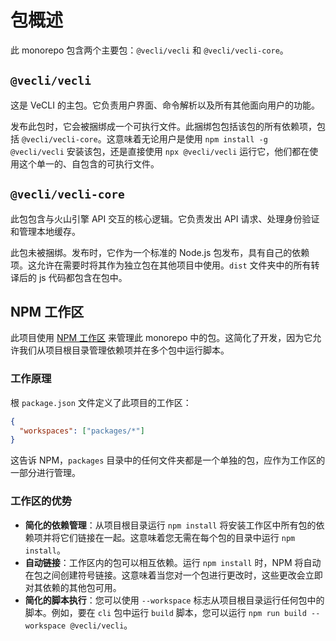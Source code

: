 # 包概述

此 monorepo 包含两个主要包：`@vecli/vecli` 和 `@vecli/vecli-core`。

## `@vecli/vecli`

这是 VeCLI 的主包。它负责用户界面、命令解析以及所有其他面向用户的功能。

发布此包时，它会被捆绑成一个可执行文件。此捆绑包包括该包的所有依赖项，包括 `@vecli/vecli-core`。这意味着无论用户是使用 `npm install -g @vecli/vecli` 安装该包，还是直接使用 `npx @vecli/vecli` 运行它，他们都在使用这个单一的、自包含的可执行文件。

## `@vecli/vecli-core`

此包包含与火山引擎 API 交互的核心逻辑。它负责发出 API 请求、处理身份验证和管理本地缓存。

此包未被捆绑。发布时，它作为一个标准的 Node.js 包发布，具有自己的依赖项。这允许在需要时将其作为独立包在其他项目中使用。`dist` 文件夹中的所有转译后的 js 代码都包含在包中。

## NPM 工作区

此项目使用 [NPM 工作区](https://docs.npmjs.com/cli/v10/using-npm/workspaces) 来管理此 monorepo 中的包。这简化了开发，因为它允许我们从项目根目录管理依赖项并在多个包中运行脚本。

### 工作原理

根 `package.json` 文件定义了此项目的工作区：

```json
{
  "workspaces": ["packages/*"]
}
```

这告诉 NPM，`packages` 目录中的任何文件夹都是一个单独的包，应作为工作区的一部分进行管理。

### 工作区的优势

- **简化的依赖管理**：从项目根目录运行 `npm install` 将安装工作区中所有包的依赖项并将它们链接在一起。这意味着您无需在每个包的目录中运行 `npm install`。
- **自动链接**：工作区内的包可以相互依赖。运行 `npm install` 时，NPM 将自动在包之间创建符号链接。这意味着当您对一个包进行更改时，这些更改会立即对其依赖的其他包可用。
- **简化的脚本执行**：您可以使用 `--workspace` 标志从项目根目录运行任何包中的脚本。例如，要在 `cli` 包中运行 `build` 脚本，您可以运行 `npm run build --workspace @vecli/vecli`。